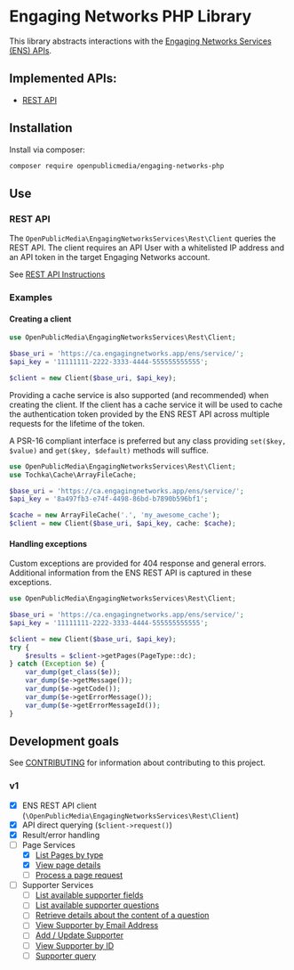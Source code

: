 # Engaging Networks PHP Library

This library abstracts interactions with the [Engaging Networks Services (ENS) APIs](https://www.engagingnetworks.support/knowledge-base/engaging-networks-services-ens/).

## Implemented APIs:

- [REST API](https://www.engagingnetworks.support/api/rest/#/)

## Installation

Install via composer:

```bash
composer require openpublicmedia/engaging-networks-php
```

## Use

### REST API

The `OpenPublicMedia\EngagingNetworksServices\Rest\Client` queries the REST API.
The client requires an API User with a whitelisted IP address and an API token
in the target Engaging Networks account.

See [REST API Instructions](https://www.engagingnetworks.support/knowledge-base/engaging-networks-services-rest-services/)

### Examples

#### Creating a client

```php
use OpenPublicMedia\EngagingNetworksServices\Rest\Client;

$base_uri = 'https://ca.engagingnetworks.app/ens/service/';
$api_key = '11111111-2222-3333-4444-555555555555';

$client = new Client($base_uri, $api_key);
```

Providing a cache service is also supported (and recommended) when creating the
client. If the client has a cache service it will be used to cache the
authentication token provided by the ENS REST API across multiple requests for
the lifetime of the token.

A PSR-16 compliant interface is preferred but any class providing
`set($key, $value)` and `get($key, $default)` methods will suffice.

```php
use OpenPublicMedia\EngagingNetworksServices\Rest\Client;
use Tochka\Cache\ArrayFileCache;

$base_uri = 'https://ca.engagingnetworks.app/ens/service/';
$api_key = '8a497fb3-e74f-4498-86bd-b7890b596bf1';

$cache = new ArrayFileCache('.', 'my_awesome_cache');
$client = new Client($base_uri, $api_key, cache: $cache);
```

#### Handling exceptions

Custom exceptions are provided for 404 response and general errors. Additional
information from the ENS REST API is captured in these exceptions.

```php
use OpenPublicMedia\EngagingNetworksServices\Rest\Client;

$base_uri = 'https://ca.engagingnetworks.app/ens/service/';
$api_key = '11111111-2222-3333-4444-555555555555';

$client = new Client($base_uri, $api_key);
try {
    $results = $client->getPages(PageType::dc);
} catch (Exception $e) {
    var_dump(get_class($e));
    var_dump($e->getMessage());
    var_dump($e->getCode());
    var_dump($e->getErrorMessage());
    var_dump($e->getErrorMessageId());
}
```

## Development goals

See [CONTRIBUTING](CONTRIBUTING.md) for information about contributing to
this project.

### v1

- [x] ENS REST API client (`\OpenPublicMedia\EngagingNetworksServices\Rest\Client`)
- [x] API direct querying (`$client->request()`)
- [x] Result/error handling
- [ ] Page Services
  - [x] [List Pages by type](https://www.engagingnetworks.support/api/rest/#/operations/listPages)
  - [x] [View page details](https://www.engagingnetworks.support/api/rest/#/operations/getPageDetails)
  - [ ] [Process a page request](https://www.engagingnetworks.support/api/rest/#/operations/processPage)
- [ ] Supporter Services
  - [ ] [List available supporter fields](https://www.engagingnetworks.support/api/rest/#/operations/listSupporterFields)
  - [ ] [List available supporter questions](https://www.engagingnetworks.support/api/rest/#/operations/listSupporterQuestions)
  - [ ] [Retrieve details about the content of a question](https://www.engagingnetworks.support/api/rest/#/operations/viewQuestion)
  - [ ] [View Supporter by Email Address](https://www.engagingnetworks.support/api/rest/#/operations/getSupporterByEmail)
  - [ ] [Add / Update Supporter](https://www.engagingnetworks.support/api/rest/#/operations/supporterUpdate)
  - [ ] [View Supporter by ID](https://www.engagingnetworks.support/api/rest/#/operations/supporterDetail)
  - [ ] [Supporter query](https://www.engagingnetworks.support/api/rest/#/operations/supporterQuery)
